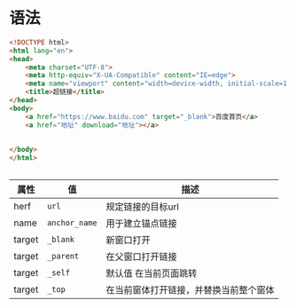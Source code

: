 # 语法
```html
<!DOCTYPE html>
<html lang="en">
<head>
    <meta charset="UTF-8">
    <meta http-equiv="X-UA-Compatible" content="IE=edge">
    <meta name="viewport" content="width=device-width, initial-scale=1.0">
    <title>超链接</title>
</head>
<body>
	<a href="https://www.baidu.com" target="_blank">百度首页</a>
	<a href="地址" download="地址"></a>
	
	
</body>
</html>
	
```

| 属性   | 值            | 描述                  |
| ------ | ------------- | --------------------- |
| herf   | `url`         | 规定链接的目标url     |
| name   | `anchor_name` | 用于建立锚点链接      |
| target | `_blank`      | 新窗口打开            |
| target | `_parent`     | 在父窗口打开链接      |
| target | `_self`       | 默认值 在当前页面跳转 |
| target | `_top`        | 在当前窗体打开链接，并替换当前整个窗体                      |
